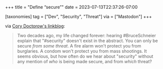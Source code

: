 +++
title = "Define “secure”"
date = 2023-07-13T22:37:26-07:00

[taxonomies]
tag = ["Dev", "Security", "Threat"]
via = ["Mastodon"]
+++

via [Cory Doctorow's linkblog](https://mamot.fr/@pluralistic/110708068861394240):

> Two decades ago, my life changed forever: hearing #BruceSchneier explain that "#security" doesn't exist in the abstract. You can only be secure *from some threat*. A fire alarm won't protect you from burglaries. A condom won't protect you from mass shootings. It seems obvious, but how often do we hear about "security" without any mention of *who* is being made secure, and from *which* threat?

<!-- more -->
